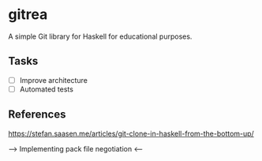 # gitrea

A simple Git library for Haskell for educational purposes.

## Tasks

- [ ] Improve architecture
- [ ] Automated tests

## References

https://stefan.saasen.me/articles/git-clone-in-haskell-from-the-bottom-up/

--> Implementing pack file negotiation <--

